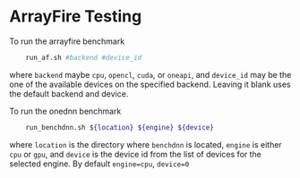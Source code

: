 ArrayFire Testing
==========

To run the arrayfire benchmark
```sh
    run_af.sh #backend #device_id
```

where `backend` maybe `cpu`, `opencl`, `cuda`, or `oneapi`, and `device_id` may be the one of the available devices on the specified backend. Leaving it blank uses the default backend and device.

To run the onednn benchmark
```sh
    run_benchdnn.sh ${location} ${engine} ${device}
```
where `location` is the directory where `benchdnn` is located, `engine` is either `cpu` or `gpu`, and `device` is the device id from the list of devices for the selected engine. By default `engine=cpu`, `device=0`